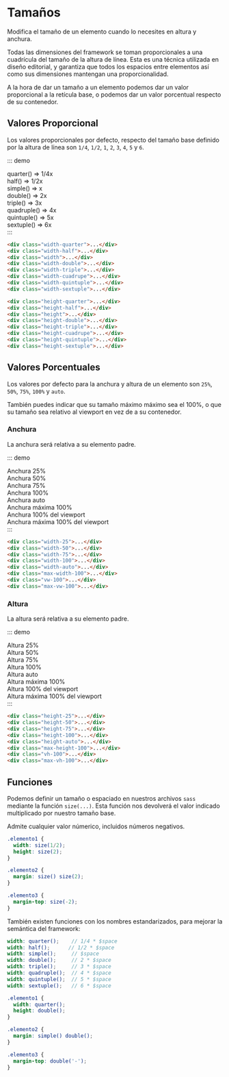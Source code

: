 # Tamaños

Modifica el tamaño de un elemento cuando lo necesites en altura y anchura.

Todas las dimensiones del framework se toman proporcionales a una cuadrícula del tamaño de la altura de línea. Esta es una técnica utilizada en diseño editorial, y garantiza que todos los espacios entre elementos así como sus dimensiones mantengan una proporcionalidad.

A la hora de dar un tamaño a un elemento podemos dar un valor proporcional a la retícula base, o podemos dar un valor porcentual respecto de su contenedor.

## Valores Proporcional

Los valores proporcionales por defecto, respecto del tamaño base definido por la altura de línea son `1/4`, `1/2`, `1`, `2`, `3`, `4`, `5` y `6`.

::: demo
<div class="page-size">
  <div><div class="page-block width-quarter"></div>quarter() => 1/4x</div>
  <div><div class="page-block width-half"></div>half() => 1/2x</div>
  <div><div class="page-block width"></div>simple() => x</div>
  <div><div class="page-block width-double"></div>double() => 2x</div>
  <div><div class="page-block width-triple"></div>triple() => 3x</div>
  <div><div class="page-block width-quadruple"></div>quadruple() => 4x</div>
  <div><div class="page-block width-quintuple"></div>quintuple() => 5x</div>
  <div><div class="page-block width-sextuple"></div>sextuple() => 6x</div>
</div>
:::

``` html
<div class="width-quarter">...</div>
<div class="width-half">...</div>
<div class="width">...</div>
<div class="width-double">...</div>
<div class="width-triple">...</div>
<div class="width-cuadrupe">...</div>
<div class="width-quintuple">...</div>
<div class="width-sextuple">...</div>
```

``` html
<div class="height-quarter">...</div>
<div class="height-half">...</div>
<div class="height">...</div>
<div class="height-double">...</div>
<div class="height-triple">...</div>
<div class="height-cuadrupe">...</div>
<div class="height-quintuple">...</div>
<div class="height-sextuple">...</div>
```



## Valores Porcentuales

Los valores por defecto para la anchura y altura de un elemento son `25%`, `50%`, `75%`, `100%` y `auto`.

También puedes indicar que su tamaño máximo máximo sea el 100%, o que su tamaño sea relativo al viewport en vez de a su contenedor.

### Anchura

La anchura será relativa a su elemento padre.

::: demo
<div class="page-size-width">
  <div class="page-block width-25">Anchura 25%</div>
  <div class="page-block width-50">Anchura 50%</div>
  <div class="page-block width-75">Anchura 75%</div>
  <div class="page-block width-100">Anchura 100%</div>
  <div class="page-block width-auto">Anchura auto</div>
  <div class="page-block max-width-100">Anchura máxima 100%</div>
  <div class="page-block vw-100">Anchura 100% del viewport</div>
  <div class="page-block max-vw-100">Anchura máxima 100% del viewport</div>
</div>
:::

``` html
<div class="width-25">...</div>
<div class="width-50">...</div>
<div class="width-75">...</div>
<div class="width-100">...</div>
<div class="width-auto">...</div>
<div class="max-width-100">...</div>
<div class="vw-100">...</div>
<div class="max-vw-100">...</div>
```

### Altura

La altura será relativa a su elemento padre.

::: demo
<div class="page-size-height">
  <div class="page-block height-25">Altura 25%</div>
  <div class="page-block height-50">Altura 50%</div>
  <div class="page-block height-75">Altura 75%</div>
  <div class="page-block height-100">Altura 100%</div>
  <div class="page-block height-auto">Altura auto</div>
  <div class="page-block max-height-100">Altura máxima 100%</div>
  <div class="page-block vh-100">Altura 100% del viewport</div>
  <div class="page-block max-vh-100">Altura máxima 100% del viewport</div>
</div>
:::

``` html
<div class="height-25">...</div>
<div class="height-50">...</div>
<div class="height-75">...</div>
<div class="height-100">...</div>
<div class="height-auto">...</div>
<div class="max-height-100">...</div>
<div class="vh-100">...</div>
<div class="max-vh-100">...</div>
```

## Funciones

Podemos definir un tamaño o espaciado en nuestros archivos `sass` mediante la función `size(...)`. Esta función nos devolverá el valor indicado multiplicado por nuestro tamaño base.

Admite cualquier valor númerico, incluidos números negativos.

``` scss
.elemento1 {
  width: size(1/2);
  height: size(2);
}

.elemento2 {
  margin: size() size(2);
}

.elemento3 {
  margin-top: size(-2);
}
```

También existen funciones con los nombres estandarizados, para mejorar la semántica del framework:

``` scss
width: quarter();    // 1/4 * $space
width: half();      // 1/2 * $space
width: simple();     // $space
width: double();     // 2 * $space
width: triple();     // 3 * $space
width: quadruple();  // 4 * $space
width: quintuple();  // 5 * $space
width: sextuple();   // 6 * $space
```

``` scss
.elemento1 {
  width: quarter();
  height: double();
}

.elemento2 {
  margin: simple() double();
}

.elemento3 {
  margin-top: double('-');
}
```
